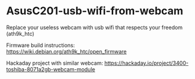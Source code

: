 # AsusC201-usb-wifi-from-webcam
Replace your useless webcam with usb wifi that respects your freedom (ath9k_htc)


Firmware build instructions: https://wiki.debian.org/ath9k_htc/open_firmware

Hackaday project with similar webcam: https://hackaday.io/project/3400-toshiba-8071a2gb-webcam-module
